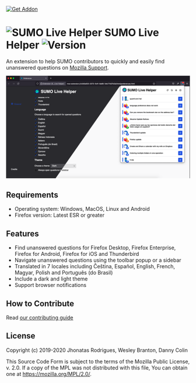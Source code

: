 [ ![Get Addon][amo-button] ][amo-website]

# ![SUMO Live Helper](src/res/logo/sumo32.png) SUMO Live Helper ![Version][version]

An extension to help SUMO contributors to quickly and easily find unanswered 
questions on [Mozilla Support](https://support.mozilla.org).

![Interface of SUMO Live Helper](screenshot.png)

## Requirements

* Operating system: Windows, MacOS, Linux and Android
* Firefox version: Latest ESR or greater

## Features

* Find unanswered questions for Firefox Desktop, Firefox Enterprise, Firefox for
  Android, Firefox for iOS and Thunderbird
* Navigate unanswered questions using the toolbar popup or a sidebar
* Translated in 7 locales including Čeština, Español, English, French, Magyar, Polish and
  Português (do Brasil)
* Include a dark and light theme
* Support browser notifications

## How to Contribute

Read [our contributing guide](.github/CONTRIBUTING.md)

## License

Copyright (c) 2019-2020 Jhonatas Rodrigues, Wesley Branton, Danny Colin

This Source Code Form is subject to the terms of the Mozilla Public
License, v. 2.0. If a copy of the MPL was not distributed with this
file, You can obtain one at https://mozilla.org/MPL/2.0/.

<!-- link references -->
[amo-button]: https://addons.cdn.mozilla.net/static/img/addons-buttons/AMO-button_2.png
[amo-website]: https://addons.mozilla.org/en-US/firefox/addon/sumo-live-helper-/
[version]: https://img.shields.io/github/v/tag/mozillabrasil/sumo_live_helper?label=Version&sort=semver&style=flat-square

